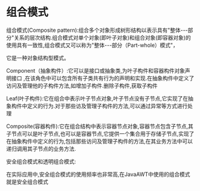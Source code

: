 # 组合模式

组合模式(Composite pattern):组合多个对象形成树形结构以表示具有"整体---部分"关系的层次结构.组合模式对单个对象(即叶子对象)和组合对象(即容器对象)的使用具有一致性,组合模式又可以称为"整体---部分（Part-whole）模式"，

它是一种对象结构型模式。



Component（抽象构件）:它可以是接口或抽象类,为叶子构件和容器构件对象声明接口 ,在该角色中可以包含所有子类共有行为的声明和实现.在抽象构件中定义了访问及管理他的子构件方法,如增加子构件.删除子构件,获取子构件



Leaf(叶子构件):它在组合中表示叶子节点对象,叶子节点没有子节点,它实现了在抽象构件中定义的行为.对于那些访及管理子构件的方法,可以通过异常等方式进行处理



Composite(容器构件):它在组合结构中表示容器节点对象,容器节点包含子节点,其子节点可以是叶子节点,也可以是容器节点,它提供一个集合用于存储子节点,实现了在抽象构件中定义的行为,包括那些访问及管理子构件的方法,在其业务方法中可以递归调用其子节点的业务方法.



安全组合模式和透明组合模式:

在实际应用中,安全组合模式的使用频率也非常高,在JavaAWT中使用的组合模式就是安全组合模式





